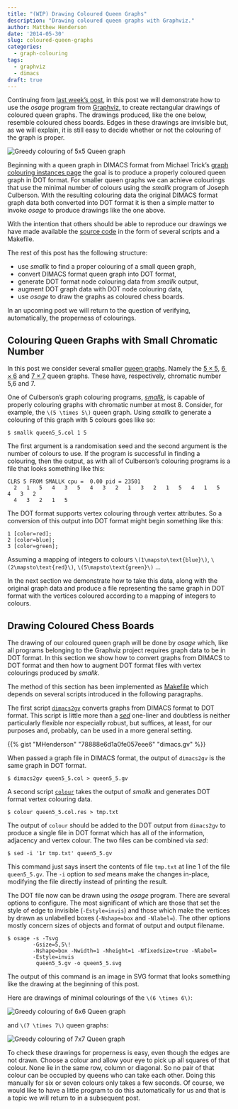 ```yaml
---
title: "(WIP) Drawing Coloured Queen Graphs"
description: "Drawing coloured queen graphs with Graphviz."
author: Matthew Henderson
date: '2014-05-30'
slug: coloured-queen-graphs
categories:
  - graph-colouring
tags:
  - graphviz
  - dimacs
draft: true
---
```


Continuing from
[last week’s post](/post/greedy-colouring),
in
this post we will demonstrate how to use the *osage* program from
[Graphviz](http://www.graphviz.org/),
to create rectangular drawings of coloured queen
graphs. The drawings produced, like the one below, resemble coloured
chess boards. Edges in these drawings are invisible but, as we will explain,
it is still easy to decide whether or not the colouring of the graph is proper.

![Greedy colouring of 5x5 Queen graph](figure/queen5_5.svg)

Beginning with a queen graph in DIMACS format from Michael Trick’s
[graph colouring instances page](http://mat.gsia.cmu.edu/COLOR/instances.html)
the goal is to produce a properly
coloured queen graph in DOT format. For smaller queen graphs we can achieve
colourings that use the minimal number of colours using the *smallk* program
of Joseph Culberson. With the resulting colouring data the original DIMACS
format graph data both converted into DOT format it is then a simple matter
to invoke *osage* to produce drawings like the one above.

With the intention that others should be able to reproduce our drawings we have
made available the
[source code](https://gist.github.com/MHenderson/d0ae80cc9b09d4043010)
in the form of several scripts
and a Makefile.

The rest of this post has the following structure:

-   use *smallk* to find a proper colouring of a small queen graph,
-   convert DIMACS format queen graph into DOT format,
-   generate DOT format node colouring data from *smallk* output,
-   augment DOT graph data with DOT node colouring data,
-   use *osage* to draw the graphs as coloured chess boards.

In an upcoming post we will return to the question of verifying, automatically,
the properness of colourings.

## Colouring Queen Graphs with Small Chromatic Number

In this post we consider several smaller
[queen graphs](http://mathworld.wolfram.com/QueenGraph.html).
Namely the
[$5 \times 5$](http://mat.gsia.cmu.edu/COLOR/instances/queen5_5.col),
[$6 \times 6$](http://mat.gsia.cmu.edu/COLOR/instances/queen6_6.col)
and
[$7 \times 7$](http://mat.gsia.cmu.edu/COLOR/instances/queen7_7.col)
queen graphs. These have, respectively, chromatic number 5,6 and 7.

One of Culberson’s graph colouring programs,
[*smallk*](http://webdocs.cs.ualberta.ca/~joe/Coloring/Colorsrc/smallk.html),
is capable of
properly colouring graphs with chromatic number at most 8. Consider, for
example, the `\(5 \times 5\)` queen graph. Using *smallk* to generate
a colouring of this graph with 5 colours goes like so:

    $ smallk queen5_5.col 1 5

The first argument is a randomisation seed and the second argument is the
number of colours to use. If the program is successful in finding a colouring,
then the output, as with all of Culberson’s colouring programs is a file that
looks something like this:

    CLRS 5 FROM SMALLK cpu =  0.00 pid = 23501
      2   1   5   4   3   5   4   3   2   1   3   2   1   5   4   1   5   4   3   2 
      4   3   2   1   5 

The DOT format supports vertex colouring through vertex attributes. So a
conversion of this output into DOT format might begin something like this:

    1 [color=red];
    2 [color=blue];
    3 [color=green];

Assuming a mapping of integers to colours `\(1\mapsto\text{blue}\)`,
`\(2\mapsto\text{red}\)`, `\(5\mapsto\text{green}\)` …

In the next section we demonstrate how to take this data, along with the
original graph data and produce a file representing the same graph in DOT
format with the vertices coloured according to a mapping of integers to
colours.

## Drawing Coloured Chess Boards

The drawing of our coloured queen graph will be done by *osage* which, like
all programs belonging to the Graphviz project requires graph data to be
in DOT format. In this section we show how to convert graphs from DIMACS
to DOT format and then how to augment DOT format files with vertex colourings
produced by *smallk*.

The method of this section has been implemented as
[Makefile](https://gist.github.com/MHenderson/d0ae80cc9b09d4043010)
which depends on several scripts introduced in the following paragraphs.

The first script
[`dimacs2gv`](https://gist.github.com/MHenderson/78888e6d1a0fe057eee6)
converts graphs from DIMACS format
to DOT format. This script is little more than a
[*sed*](http://en.wikipedia.org/wiki/Sed)
one-liner and doubtless is neither
particularly flexible nor especially robust, but suffices, at least, for our
purposes and, probably, can be used in a more general setting.

{{% gist "MHenderson" "78888e6d1a0fe057eee6" "dimacs.gv" %}}

When passed a graph file in DIMACS format, the output of `dimacs2gv` is the
same graph in DOT format.

    $ dimacs2gv queen5_5.col > queen5_5.gv

A second script
[`colour`](https://gist.github.com/MHenderson/3de362f0ceecabf8ade8)
takes the output of *smallk* and
generates DOT format vertex colouring data.

    $ colour queen5_5.col.res > tmp.txt

The output of `colour` should be added to the DOT output from
`dimacs2gv` to produce a single file in DOT format which has all of the
information, adjacency and vertex colour. The two files can be combined
via *sed*:

    $ sed -i '1r tmp.txt' queen5_5.gv

This command just says insert the contents of file `tmp.txt` at line 1 of the
file `queen5_5.gv`. The `-i` option to *sed* means make the changes in-place,
modifying the file directly instead of printing the result.

The DOT file now can be drawn using the *osage* program. There are several
options to configure. The most significant of which are those that set the
style of edge to invisible (`-Estyle=invis`) and those which make the vertices
by drawn as unlabelled boxes (`-Nshape=box` and `-Nlabel=`). The other options
mostly concern sizes of objects and format of output and output filename.

    $ osage -s -Tsvg 
            -Gsize=5,5\! 
            -Nshape=box -Nwidth=1 -Nheight=1 -Nfixedsize=true -Nlabel=
            -Estyle=invis
             queen5_5.gv -o queen5_5.svg

The output of this command is an image in SVG format that looks something like
the drawing at the beginning of this post.

Here are drawings of minimal colourings of the `\(6 \times 6\)`:

![Greedy colouring of 6x6 Queen graph](figure/queen6_6.svg)

and `\(7 \times 7\)` queen graphs:

![Greedy colouring of 7x7 Queen graph](figure/queen7_7.svg)

To check these drawings for properness is easy, even though the edges are not
drawn. Choose a colour and allow your eye to pick up all squares of that
colour. None lie in the same row, column or diagonal. So no pair of that colour
can be occupied by queens who can take each other. Doing this manually for six
or seven colours only takes a few seconds. Of course, we would like to have a
little program to do this automatically for us and that is a topic we will
return to in a subsequent post.
